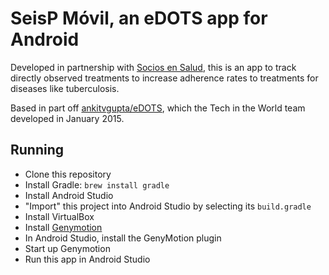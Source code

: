 # SeisP Móvil, an eDOTS app for Android
Developed in partnership with [Socios en Salud](http://sociosensalud.org.pe), this is an app to track directly observed treatments to increase adherence rates to treatments for diseases like tuberculosis.

Based in part off [ankitvgupta/eDOTS](https://github.com/ankitvgupta/eDOTS), which the Tech in the World team developed in January 2015.

## Running
- Clone this repository
- Install Gradle: `brew install gradle`
- Install Android Studio
- "Import" this project into Android Studio by selecting its `build.gradle`
- Install VirtualBox
- Install [Genymotion](https://www.genymotion.com)
- In Android Studio, install the GenyMotion plugin
- Start up Genymotion
- Run this app in Android Studio

